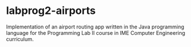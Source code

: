 # labprog2-airports
Implementation of an airport routing app written in the Java programming language for the Programming Lab II course in IME Computer Engineering curriculum.
